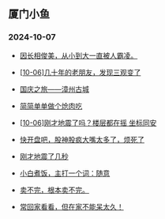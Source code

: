 ## 厦门小鱼 
### 2024-10-07

+ [因长相俊美，从小到大一直被人霸凌。](http://bbs.xmfish.com/read-htm-tid-18248950.html)

+ [[10-06]几十年的老朋友，发现三观变了](http://bbs.xmfish.com/read-htm-tid-18248972.html)

+ [国庆之旅——漳州古城](http://bbs.xmfish.com/read-htm-tid-18249035.html)

+ [简简单单做个炝肉吃](http://bbs.xmfish.com/read-htm-tid-18248966.html)

+ [[10-06]刚才地震了吗？楼层都在摇 坐标同安](http://bbs.xmfish.com/read-htm-tid-18249063.html)

+ [快开盘吧，股神股疯大嘴太多了，烦死了](http://bbs.xmfish.com/read-htm-tid-18248989.html)

+ [刚才地震了几秒](http://bbs.xmfish.com/read-htm-tid-18249061.html)

+ [小白煮饭，主打一个词：随意](http://bbs.xmfish.com/read-htm-tid-18249020.html)

+ [卖不完，根本卖不完。](http://bbs.xmfish.com/read-htm-tid-18249071.html)

+ [常回家看看，但在家不能呆太久！](http://bbs.xmfish.com/read-htm-tid-18248963.html)

